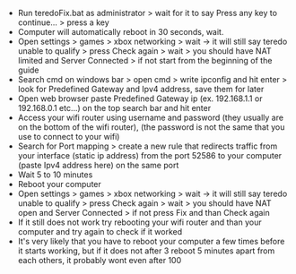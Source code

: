- Run teredoFix.bat as administrator > wait for it to say Press any key to continue... > press a key
- Computer will automatically reboot in 30 seconds, wait.
- Open settings > games > xbox networking > wait -> it will still say teredo unable to qualify > 
press Check again > wait > you should have NAT limited and Server Connected > if not start from the beginning of the guide
- Search cmd on windows bar > open cmd > write ipconfig and hit enter > look for Predefined Gateway and Ipv4 address, save them for later
- Open web browser paste Predefined Gateway ip (ex. 192.168.1.1 or 192.168.0.1 etc...) on the top search bar and hit enter
- Access your wifi router using username and password (they usually are on the bottom of the wifi router), (the password is not the same that you use to connect to your wifi)
- Search for Port mapping > create a new rule that redirects traffic from your interface (static ip address) from the port 52586 to your computer (paste Ipv4 address here) on the same port
- Wait 5 to 10 minutes
- Reboot your computer
- Open settings > games > xbox networking > wait -> it will still say teredo unable to qualify > 
press Check again > wait > you should have NAT open and Server Connected > if not press Fix and than Check again
- If it still does not work try rebooting your wifi router and than your computer and try again to check if it worked
- It's very likely that you have to reboot your computer a few times before it starts working, but if it does not after 3 reboot 5 minutes apart from each others, it probably wont even after 100

